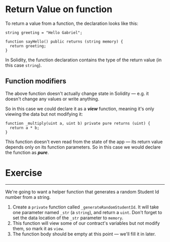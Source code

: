 # Return Value on function

To return a value from a function, the declaration looks like this:

```solidity
string greeting = "Hello Gabriel";

function sayHello() public returns (string memory) {
  return greeting;
}
```

In Solidity, the function declaration contains the type of the return value (in this case `string`).

## **Function modifiers**

The above function doesn't actually change state in Solidity — e.g. it doesn't change any values or write anything.

So in this case we could declare it as a ***view*** function, meaning it's only viewing the data but not modifying it:

```solidity
function _multiply(uint a, uint b) private pure returns (uint) {
  return a * b;
}
```

This function doesn't even read from the state of the app — its return value depends only on its function parameters. So in this case we would declare the function as ***pure***.

# Exercise

---

We're going to want a helper function that generates a random Student Id number from a string.

1. Create a `private` function called `_generateRandomStudentId`. It will take one parameter named `_str` (a `string`), and return a `uint`. Don't forget to set the data location of the `_str` parameter to `memory`.
2. This function will view some of our contract's variables but not modify them, so mark it as `view`.
3. The function body should be empty at this point — we'll fill it in later.